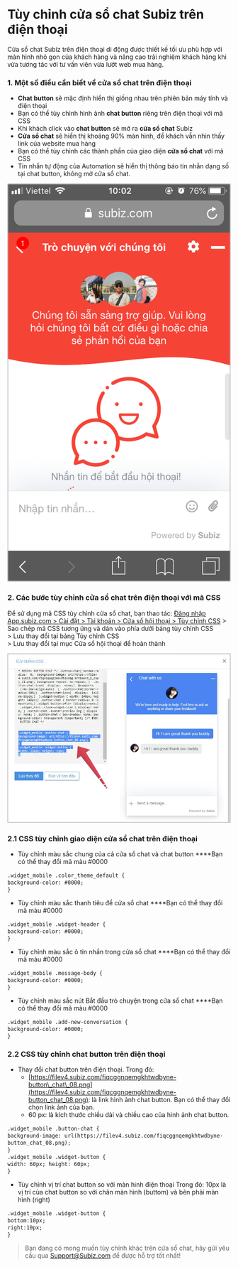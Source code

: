 # Tùy chỉnh cửa sổ chat Subiz trên điện thoại

Cửa sổ chat Subiz trên điện thoại di động được thiết kế tối ưu phù hợp với màn hình nhỏ gọn của khách hàng và nâng cao trải nghiệm khách hàng khi vừa tương tác với tư vấn viên vừa lướt web mua hàng.

### 1. Một số điều cần biết về cửa sổ chat trên điện thoại 

* **Chat button** sẽ mặc định hiển thị giống nhau trên phiên bản máy tính và điện thoại
* Bạn có thể tùy chỉnh hình ảnh **chat button** riêng trên điện thoại với mã CSS
* Khi khách click vào **chat button** sẽ mở ra **cửa sổ chat** Subiz
* **Cửa sổ chat** sẽ hiển thị khoảng 90% màn hình, để khách vẫn nhìn thấy link của website mua hàng
* Bạn có thể tùy chỉnh các thành phần của giao diện **cửa sổ chat** với mã CSS
* Tin nhắn tự động của Automation sẽ hiển thị thông báo tin nhắn dạng số tại chat button, không mở cửa sổ chat.

![C&#x1EED;a s&#x1ED5; Subiz chat tr&#xEA;n &#x111;i&#x1EC7;n tho&#x1EA1;i](../../../.gitbook/assets/widget-vn.png)

### 2. Các bước tùy chỉnh cửa sổ chat trên điện thoại với mã CSS

Để sử dụng mã CSS tùy chỉnh cửa sổ chat, bạn thao tác: [Đăng nhập App.subiz.com &gt; Cài đặt &gt; Tài khoản &gt; Cửa sổ hội thoại &gt; Tùy chỉnh CSS](https://app.subiz.com/settings/widget-setting) &gt; Sao chép mã CSS tương ứng và dán vào phía dưới bảng tùy chỉnh CSS  
&gt; Lưu thay đổi tại bảng Tùy chỉnh CSS   
&gt; Lưu thay đổi tại mục Cửa sổ hội thoại để hoàn thành

![B&#x1EA3;ng T&#xF9;y ch&#x1EC9;nh CSS](../../../.gitbook/assets/1-css-copy.jpg)

### 2.1 CSS tùy chỉnh giao diện cửa sổ chat trên điện thoại

* Tùy chỉnh màu sắc chung của cả cửa sổ chat và chat button ****Bạn có thể thay đổi mã màu \#0000

```text
.widget_mobile .color_theme_default {
background-color: #0000;
}
```

* Tùy chỉnh màu sắc thanh tiêu đề cửa sổ chat ****Bạn có thể thay đổi mã màu \#0000

```text
.widget_mobile .widget-header {
background-color: #0000;
}
```

* Tùy chỉnh màu sắc ô tin nhắn trong cửa sổ chat ****Bạn có thể thay đổi mã màu \#0000

```text
.widget_mobile .message-body {
background-color: #0000;
}
```

* Tùy chỉnh màu sắc nút Bắt đầu trò chuyện trong cửa sổ chat ****Bạn có thể thay đổi mã màu \#0000

```text
.widget_mobile .add-new-conversation {
background-color: #0000;
}
```

### 2.2 CSS tùy chỉnh chat button trên điện thoại

* Thay đổi chat button trên điện thoại. Trong đó:  
  * [https://filev4.subiz.com/fiqcggnqemgkhtwdbyne-button\_chat\_08.png](https://filev4.subiz.com/fiqcggnqemgkhtwdbyne-button_chat_08.png): là link hình ảnh chat button. Bạn có thể thay đổi chọn link ảnh của bạn.
  * 60 px: là kích thước chiều dài và chiều cao của hình ảnh chat button.

```text
.widget_mobile .button-chat {
background-image: url(https://filev4.subiz.com/fiqcggnqemgkhtwdbyne-button_chat_08.png);
}
.widget_mobile .widget-button {
width: 60px; height: 60px;
}
```

* Tùy chỉnh vị trí chat button so với màn hình điện thoại Trong đó: 10px là vị trí của chat button so với chân màn hình \(buttom\) và bên phải màn hình \(right\)

```text
.widget_mobile .widget-button {
bottom:10px;
right:10px;
}
```



> Bạn đang có mong muốn tùy chỉnh khác trên cửa sổ chat, hãy  gửi yêu cầu qua Support@Subiz.com để được hỗ trợ tốt nhất!

